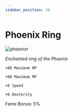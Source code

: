 ```yaml
---
sidebar_position: 26
---
```


# Phoenix Ring

![phoenixr](http://i.imgur.com/ZMRfAns.png)

<i>Enchanted ring of the Phoenix</i>

    +60 Maximum HP
    
    +60 Maximum MP
    
    +6 Speed
    
    +6 Dexterity
    
Fame Bonus: 5%
